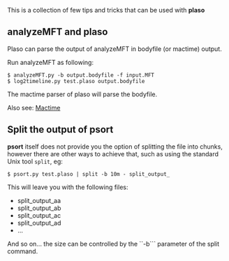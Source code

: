 This is a collection of few tips and tricks that can be used with **plaso**

## analyzeMFT and plaso

Plaso can parse the output of analyzeMFT in bodyfile (or mactime) output.

Run analyzeMFT as following:

```
$ analyzeMFT.py -b output.bodyfile -f input.MFT
$ log2timeline.py test.plaso output.bodyfile
```

The mactime parser of plaso will parse the bodyfile.

Also see: [Mactime](http://wiki.sleuthkit.org/index.php?title=Mactime)

## Split the output of psort

**psort** itself does not provide you the option of splitting the file into chunks, however there are other ways to achieve that, such as using the standard Unix tool ``split``, eg:

```
$ psort.py test.plaso | split -b 10m - split_output_
```

This will leave you with the following files:

+ split_output_aa
+ split_output_ab
+ split_output_ac
+ split_output_ad
+ ...

And so on... the size can be controlled by the ``-b``` parameter of the split command.

